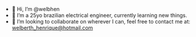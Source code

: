 - 👋 Hi, I’m @welbhen
- 👀 I’m a 25yo brazilian electrical engineer, currently learning new things.
- 💞️ I’m looking to collaborate on wherever I can, feel free to contact me at: welberth_henrique@hotmail.com

<!---
welbhen/welbhen is a ✨ special ✨ repository because its `README.md` (this file) appears on your GitHub profile.
You can click the Preview link to take a look at your changes.
--->
